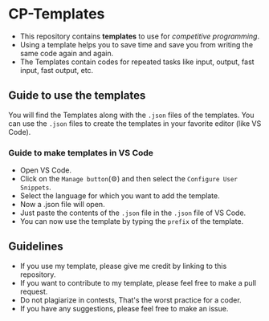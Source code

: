 # CP-Templates

- This repository contains **templates** to use for *competitive programming*.
- Using a template helps you to save time and save you from writing the same code again and again.
- The Templates contain codes for repeated tasks like input, output, fast input, fast output, etc.

## Guide to use the templates

You will find the Templates along with the `.json` files of the templates.
You can use the `.json` files to create the templates in your favorite editor (like VS Code).

### Guide to make templates in VS Code

- Open VS Code.
- Click on the `Manage button`(⚙️) and then select the `Configure User Snippets`.
- Select the language for which you want to add the template.
- Now a .json file will open.
- Just paste the contents of the `.json` file in the `.json` file of VS Code.
- You can now use the template by typing the `prefix` of the template.

## Guidelines

- If you use my template, please give me credit by linking to this repository.
- If you want to contribute to my template, please feel free to make a pull request.
- Do not plagiarize in contests, That's the worst practice for a coder.
- If you have any suggestions, please feel free to make an issue.
